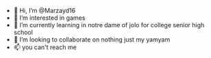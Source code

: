 - 👋 Hi, I’m @Marzayd16
- 👀 I’m interested in games
- 🌱 I’m currently learning in notre dame of jolo for college senior high school 
- 💞️ I’m looking to collaborate on nothing just my yamyam
- 📫 you can't reach me 

<!---
Marzayd16/Marzayd16 is a ✨ special ✨ repository because its `README.md` (this file) appears on your GitHub profile.
You can click the Preview link to take a look at your changes.
--->

